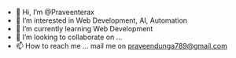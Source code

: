 - 👋 Hi, I’m @Praveenterax
- 👀 I’m interested in Web Development, AI, Automation
- 🌱 I’m currently learning Web Development
- 💞️ I’m looking to collaborate on ...
- 📫 How to reach me ... mail me on praveendunga789@gmail.com

<!---
Praveenterax/Praveenterax is a ✨ special ✨ repository because its `README.md` (this file) appears on your GitHub profile.
You can click the Preview link to take a look at your changes.
--->
